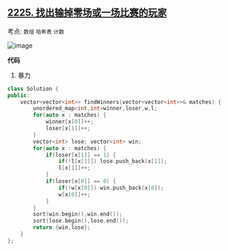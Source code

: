 
## [2225. 找出输掉零场或一场比赛的玩家](https://leetcode.cn/problems/find-players-with-zero-or-one-losses/description/)

考点: `数组` `哈希表` `计数`


![image](https://github.com/nwt-q/LeetCode-Feedback/assets/143036993/8adf814a-ea84-4938-a4ac-48eb9710c99a)


**代码**

1. 暴力

```cpp
class Solution {
public:
    vector<vector<int>> findWinners(vector<vector<int>>& matches) {
        unordered_map<int,int>winner,loser,w,l;
        for(auto x : matches) {
            winner[x[0]]++;
            loser[x[1]]++;
        }
        vector<int> lose; vector<int> win;
        for(auto x : matches) {
            if(loser[x[1]] == 1) {
                if(!l[x[1]]) lose.push_back(x[1]);
                l[x[1]]++;
            }
            if(loser[x[0]] == 0) {
                if(!w[x[0]]) win.push_back(x[0]);
                w[x[0]]++;
            }
        }
        sort(win.begin(),win.end());
        sort(lose.begin(),lose.end());
        return {win,lose};
    }
};
```
